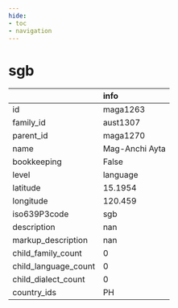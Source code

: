```yaml
---
hide:
- toc
- navigation
---
```

# sgb
|                      | info           |
|:---------------------|:---------------|
| id                   | maga1263       |
| family_id            | aust1307       |
| parent_id            | maga1270       |
| name                 | Mag-Anchi Ayta |
| bookkeeping          | False          |
| level                | language       |
| latitude             | 15.1954        |
| longitude            | 120.459        |
| iso639P3code         | sgb            |
| description          | nan            |
| markup_description   | nan            |
| child_family_count   | 0              |
| child_language_count | 0              |
| child_dialect_count  | 0              |
| country_ids          | PH             |